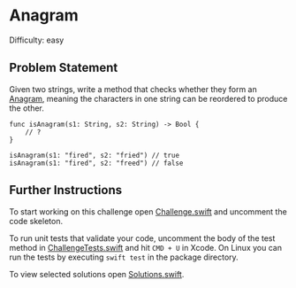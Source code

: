 Anagram
=======

Difficulty: easy

Problem Statement
-----------------

Given two strings, write a method that checks whether they form an [Anagram],
meaning the characters in one string can be reordered to produce the other.

``` {.swift}
func isAnagram(s1: String, s2: String) -> Bool {
    // ?
}

isAnagram(s1: "fired", s2: "fried") // true
isAnagram(s1: "fired", s2: "freed") // false
```

Further Instructions
--------------------

To start working on this challenge open [Challenge.swift] and uncomment the code
skeleton.

To run unit tests that validate your code, uncomment the body of the test method
in [ChallengeTests.swift] and hit `CMD + U` in Xcode. On Linux you can run the
tests by executing `swift test` in the package directory.

To view selected solutions open [Solutions.swift].

  [Anagram]: https://en.wikipedia.org/wiki/Anagram
  [Challenge.swift]: Sources/Anagram/Challenge.swift
  [ChallengeTests.swift]: Tests/AnagramTests/ChallengeTests.swift
  [Solutions.swift]: Sources/Anagram/Solutions.swift

